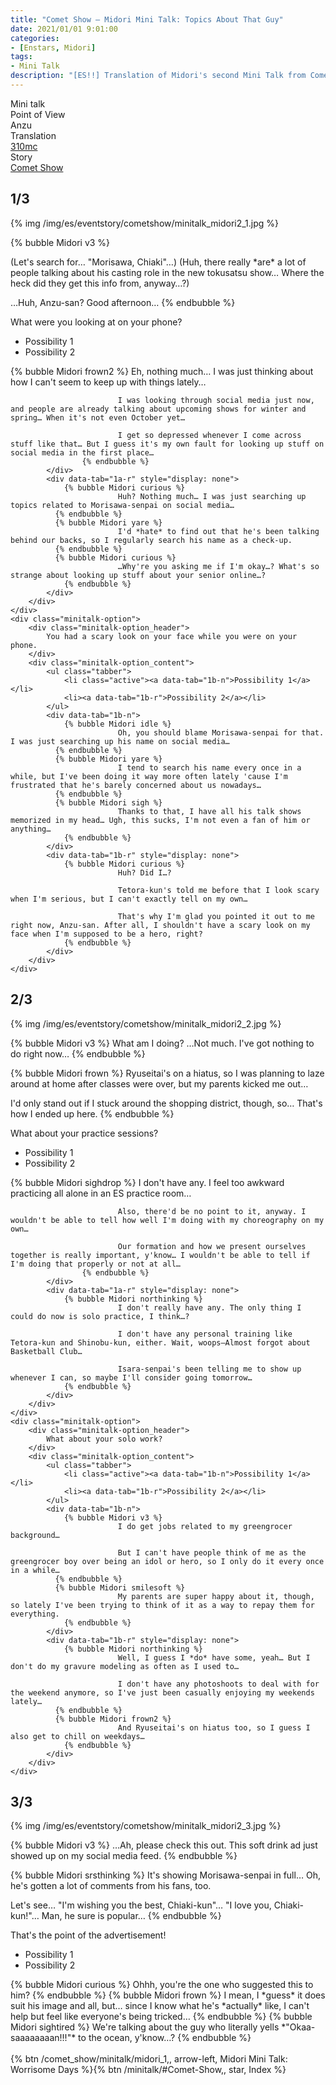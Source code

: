 ```yaml
---
title: "Comet Show – Midori Mini Talk: Topics About That Guy"
date: 2021/01/01 9:01:00
categories:
- [Enstars, Midori]
tags:
- Mini Talk
description: "[ES!!] Translation of Midori's second Mini Talk from Comet Show. From Anzu's POV."
---
```

<div class="three-wrapper" style="--storyColor:#5ac189;--storyColor-rgb:90,193,137;--storyColor-h:147.4;--storyColor-s:45.4%;--storyColor-l:55.5%;">
    <div class="info-area">
        <div class="info">
            <div class="info-item characters">
                <div class="label">
                    Mini talk
                </div>
                <div class="value">
								<a href="/categories/Enstars/Midori" character="Midori"></a>
                </div>
            </div>
            <div class="info-item one">
                <div class="label">
                    Point of View
                </div>
                <div class="value">
                    Anzu
                </div>
            </div>
            <div class="info-item two">
                <div class="label">
                    Translation
                </div>
                <div class="value">
                    <a href="/about">310mc</a>
                </div>
            </div>
            <div class="info-item three">
                <div class="label">
                   Story
                </div>
                <div class="value">
                    <a href="/comet_show">Comet Show</a>
                </div>
            </div>
        </div>
    </div>
</div>

<!-- more -->

## <div mt="rare"></div> 1/3

{% img /img/es/eventstory/cometshow/minitalk_midori2_1.jpg %}

{% bubble Midori v3 %}
<th>(Let's search for… "Morisawa, Chiaki"…)</th>

<th>(Huh, there really *are* a lot of people talking about his casting role in the new tokusatsu show… Where the heck did they get this info from, anyway…?)</th>

…Huh, Anzu-san? Good afternoon…
{% endbubble %}

<div class="minitalk" character="Anzu">
    <div class="minitalk-option">
        <div class="minitalk-option_header">
            What were you looking at on your phone?
        </div>
        <div class="minitalk-option_content">
			<ul class="tabber">
				<li class="active"><a data-tab="1a-n">Possibility 1</a></li>
				<li><a data-tab="1a-r">Possibility 2</a></li>
			</ul>
			<div data-tab="1a-n">
            	{% bubble Midori frown2 %}
							Eh, nothing much… I was just thinking about how I can't seem to keep up with things lately…

							I was looking through social media just now, and people are already talking about upcoming shows for winter and spring… When it's not even October yet…

							I get so depressed whenever I come across stuff like that… But I guess it's my own fault for looking up stuff on social media in the first place…
					{% endbubble %}
			</div>
			<div data-tab="1a-r" style="display: none">
            	{% bubble Midori curious %}
							Huh? Nothing much… I was just searching up topics related to Morisawa-senpai on social media…
              {% endbubble %}
              {% bubble Midori yare %}
							I'd *hate* to find out that he's been talking behind our backs, so I regularly search his name as a check-up.
              {% endbubble %}
              {% bubble Midori curious %}
							…Why're you asking me if I'm okay…? What's so strange about looking up stuff about your senior online…?
				{% endbubble %}
			</div>
        </div>
    </div>
	<div class="minitalk-option">
        <div class="minitalk-option_header">
            You had a scary look on your face while you were on your phone.
        </div>
        <div class="minitalk-option_content">
			<ul class="tabber">
				<li class="active"><a data-tab="1b-n">Possibility 1</a></li>
				<li><a data-tab="1b-r">Possibility 2</a></li>
			</ul>
			<div data-tab="1b-n">
            	{% bubble Midori idle %}
							Oh, you should blame Morisawa-senpai for that. I was just searching up his name on social media…
              {% endbubble %}
              {% bubble Midori yare %}
							I tend to search his name every once in a while, but I've been doing it way more often lately 'cause I'm frustrated that he's barely concerned about us nowadays…
              {% endbubble %}
              {% bubble Midori sigh %}
							Thanks to that, I have all his talk shows memorized in my head… Ugh, this sucks, I'm not even a fan of him or anything…
				{% endbubble %}
			</div>
			<div data-tab="1b-r" style="display: none">
            	{% bubble Midori curious %}
							Huh? Did I…?

							Tetora-kun's told me before that I look scary when I'm serious, but I can't exactly tell on my own…

							That's why I'm glad you pointed it out to me right now, Anzu-san. After all, I shouldn't have a scary look on my face when I'm supposed to be a hero, right?
				{% endbubble %}
			</div>
        </div>
    </div>
</div>

## <div mt="rare"></div> 2/3

{% img /img/es/eventstory/cometshow/minitalk_midori2_2.jpg %}

{% bubble Midori v3 %}
What am I doing? …Not much. I've got nothing to do right now…
{% endbubble %}

{% bubble Midori frown %}
Ryuseitai's on a hiatus, so I was planning to laze around at home after classes were over, but my parents kicked me out…

I'd only stand out if I stuck around the shopping district, though, so… That's how I ended up here.
{% endbubble %}

<div class="minitalk" character="Anzu">
    <div class="minitalk-option">
        <div class="minitalk-option_header">
            What about your practice sessions?
        </div>
        <div class="minitalk-option_content">
			<ul class="tabber">
				<li class="active"><a data-tab="1a-n">Possibility 1</a></li>
				<li><a data-tab="1a-r">Possibility 2</a></li>
			</ul>
			<div data-tab="1a-n">
            	{% bubble Midori sighdrop %}
							I don't have any. I feel too awkward practicing all alone in an ES practice room…

							Also, there'd be no point to it, anyway. I wouldn't be able to tell how well I'm doing with my choreography on my own…

							Our formation and how we present ourselves together is really important, y'know… I wouldn't be able to tell if I'm doing that properly or not at all…
					{% endbubble %}
			</div>
			<div data-tab="1a-r" style="display: none">
            	{% bubble Midori northinking %}
							I don't really have any. The only thing I could do now is solo practice, I think…?

							I don't have any personal training like Tetora-kun and Shinobu-kun, either. Wait, woops—Almost forgot about Basketball Club…

							Isara-senpai's been telling me to show up whenever I can, so maybe I'll consider going tomorrow…
				{% endbubble %}
			</div>
        </div>
    </div>
	<div class="minitalk-option">
        <div class="minitalk-option_header">
            What about your solo work?
        </div>
        <div class="minitalk-option_content">
			<ul class="tabber">
				<li class="active"><a data-tab="1b-n">Possibility 1</a></li>
				<li><a data-tab="1b-r">Possibility 2</a></li>
			</ul>
			<div data-tab="1b-n">
            	{% bubble Midori v3 %}
							I do get jobs related to my greengrocer background…

							But I can't have people think of me as the greengrocer boy over being an idol or hero, so I only do it every once in a while…
              {% endbubble %}
              {% bubble Midori smilesoft %}
							My parents are super happy about it, though, so lately I've been trying to think of it as a way to repay them for everything.
				{% endbubble %}
			</div>
			<div data-tab="1b-r" style="display: none">
            	{% bubble Midori northinking %}
							Well, I guess I *do* have some, yeah… But I don't do my gravure modeling as often as I used to…

							I don't have any photoshoots to deal with for the weekend anymore, so I've just been casually enjoying my weekends lately…
              {% endbubble %}
              {% bubble Midori frown2 %}
							And Ryuseitai's on hiatus too, so I guess I also get to chill on weekdays…
				{% endbubble %}
			</div>
        </div>
    </div>
</div>

## <div mt="rare"></div> 3/3

{% img /img/es/eventstory/cometshow/minitalk_midori2_3.jpg %}

{% bubble Midori v3 %}
…Ah, please check this out. This soft drink ad just showed up on my social media feed.
{% endbubble %}

{% bubble Midori srsthinking %}
It's showing Morisawa-senpai in full… Oh, he's gotten a lot of comments from his fans, too.

Let's see… "I'm wishing you the best, Chiaki-kun"… "I love you, Chiaki-kun!"… Man, he sure is popular…
{% endbubble %}

<div class="minitalk" character="Anzu">
    <div class="minitalk-option">
        <div class="minitalk-option_header">
            That's the point of the advertisement!
        </div>
        <div class="minitalk-option_content">
			<ul class="tabber">
				<li class="active"><a data-tab="1a-n">Possibility 1</a></li>
				<li><a data-tab="1a-r">Possibility 2</a></li>
			</ul>
			<div data-tab="1a-n">
            	{% bubble Midori curious %}
							Ohhh, you're the one who suggested this to him?
              {% endbubble %}
              {% bubble Midori frown %}
							I mean, I *guess* it does suit his image and all, but… since I know what he's *actually* like, I can't help but feel like everyone's being tricked…
              {% endbubble %}
              {% bubble Midori sightired %}
							We're talking about the guy who literally yells *"Okaa-saaaaaaaan!!!"* to the ocean, y'know…?
					{% endbubble %}
			</div>
			<div data-tab="1a-r" style="display: none">
            	{% bubble Midori curious %}
							Point? …Ah, does that mean you're the one who suggested this ad to him?

							Huh, it does kinda suit his image. I guess he does look like a pleasant person when he smiles—as long as he keeps his mouth shut, that is.
              {% endbubble %}
              {% bubble Midori sighfrown %}
							If only he always looked this calm in real life, and maybe then I'd finally be able to live my life peacefully…
				{% endbubble %}
			</div>
        </div>
    </div>
	<div class="minitalk-option">
        <div class="minitalk-option_header">
            Is something bothering you?
        </div>
        <div class="minitalk-option_content">
			<ul class="tabber">
				<li class="active"><a data-tab="1b-n">Possibility 1</a></li>
				<li><a data-tab="1b-r">Possibility 2</a></li>
			</ul>
			<div data-tab="1b-n">
            	{% bubble Midori sad %}
							No, not really… It's just… He feels so far away…
              {% endbubble %}
              {% bubble Midori frown %}
							He was always pestering me day in and out last year… So why is it so hard *just* to meet up with him now…? It makes no sense to me…

							I should give him an earful or two the next time we meet, don't you think? Yeah, that sounds like a good idea…
				{% endbubble %}
			</div>
			<div data-tab="1b-r" style="display: none">
            	{% bubble Midori sad2 %}
							I know there's no point in me getting angry at an ad, but I'm kinda upset, like… "What the hell are you smiling over when your unit's suffering right now"…
              {% endbubble %}
              {% bubble Midori yare %}
							He's supposed to be the number one person who wants to be a hero, but instead he asks to *leave* the unit? Does he ever bother to think about how *we* feel?

							If you're *such* an ally of justice and all, then how about you consider protecting your own comrades' feelings, huh…
				{% endbubble %}
			</div>
        </div>
    </div>
</div>
<br>
<div toc>{% btn /comet_show/minitalk/midori_1,, arrow-left, Midori Mini Talk: Worrisome Days %}{% btn /minitalk/#Comet-Show,, star, Index %}</div>
